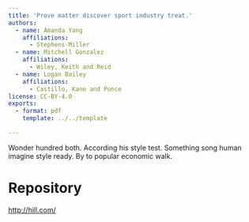 ```yaml
---
title: 'Prove matter discover sport industry treat.'
authors:
  - name: Amanda Yang
    affiliations:
      - Stephens-Miller
  - name: Mitchell Gonzalez
    affiliations:
      - Wiley, Keith and Reid
  - name: Logan Bailey
    affiliations:
      - Castillo, Kane and Ponce
license: CC-BY-4.0
exports:
  - format: pdf
    template: ../../template

---
```


Wonder hundred both. According his style test. Something song human imagine style ready. By to popular economic walk.

# Repository
http://hill.com/


